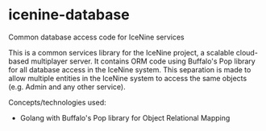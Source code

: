 # icenine-database
Common database access code for IceNine services

This is a common services library for the IceNine project, a scalable cloud-based multiplayer server. It contains ORM code using Buffalo's Pop library for all database access in the IceNine system. This separation is made to allow multiple entities in the IceNine system to access the same objects (e.g. Admin and any other service).

Concepts/technologies used:
- Golang with Buffalo's Pop library for Object Relational Mapping
